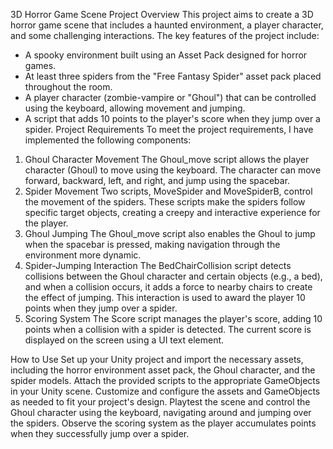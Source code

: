 3D Horror Game Scene
Project Overview
This project aims to create a 3D horror game scene that includes a haunted environment, a player character, and some challenging interactions. The key features of the project include:
- A spooky environment built using an Asset Pack designed for horror games.
- At least three spiders from the "Free Fantasy Spider" asset pack placed throughout the room.
- A player character (zombie-vampire or "Ghoul") that can be controlled using the keyboard, allowing movement and jumping.
- A script that adds 10 points to the player's score when they jump over a spider.
Project Requirements
To meet the project requirements, I have implemented the following components:
1. Ghoul Character Movement
The Ghoul_move script allows the player character (Ghoul) to move using the keyboard. The character can move forward, backward, left, and right, and jump using the spacebar.
2. Spider Movement
Two scripts, MoveSpider and MoveSpiderB, control the movement of the spiders. These scripts make the spiders follow specific target objects, creating a creepy and interactive experience for the player.
3. Ghoul Jumping
The Ghoul_move script also enables the Ghoul to jump when the spacebar is pressed, making navigation through the environment more dynamic.
4. Spider-Jumping Interaction
The BedChairCollision script detects collisions between the Ghoul character and certain objects (e.g., a bed), and when a collision occurs, it adds a force to nearby chairs to create the effect of jumping. This interaction is used to award the player 10 points when they jump over a spider.
5. Scoring System
The Score script manages the player's score, adding 10 points when a collision with a spider is detected. The current score is displayed on the screen using a UI text element.

How to Use
Set up your Unity project and import the necessary assets, including the horror environment asset pack, the Ghoul character, and the spider models.
Attach the provided scripts to the appropriate GameObjects in your Unity scene.
Customize and configure the assets and GameObjects as needed to fit your project's design.
Playtest the scene and control the Ghoul character using the keyboard, navigating around and jumping over the spiders.
Observe the scoring system as the player accumulates points when they successfully jump over a spider. 
